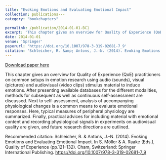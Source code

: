 ```yaml
---
title: "Evoking Emotions and Evaluating Emotional Impact"
collection: publications---
category: "bookchapters"

permalink: /publication/2014-01-01-BC1
excerpt: 'This chapter gives an overview for Quality of Experience (QoE) practitioners on common setups in emotion research using audio (sounds), visual (pictures) and audiovisual (video clips) stimulus material to induce emotions. After presenting available databases for the different modalities, methods for subsequent as well as continuous self-assessment are discussed. Next to self-assessment, analysis of accompanying physiological changes is a common means to evaluate emotional responses. Here, typical measures of peripheral physiology are summarized. Finally, practical advices for including material with emotional content and recording physiological signals in experiments on audiovisual quality are given, and future research directions are outlined.'
date: 2014-01-01
venue: 'Springer'
paperurl: 'https://doi.org/10.1007/978-3-319-02681-7_9'
citation: 'Schleicher, R. &amp; Antons, J.-N. (2014). Evoking Emotions and Evaluating Emotional Impact. In S. Möller &amp; A. Raake (Eds.), Quality of Experience (pp.121–132). Cham, Switzerland: Springer International Publishing. https://doi.org/10.1007/978-3-319-02681-7_9'
---
```


<a href='https://doi.org/10.1007/978-3-319-02681-7_9'>Download paper here</a>

This chapter gives an overview for Quality of Experience (QoE) practitioners on common setups in emotion research using audio (sounds), visual (pictures) and audiovisual (video clips) stimulus material to induce emotions. After presenting available databases for the different modalities, methods for subsequent as well as continuous self-assessment are discussed. Next to self-assessment, analysis of accompanying physiological changes is a common means to evaluate emotional responses. Here, typical measures of peripheral physiology are summarized. Finally, practical advices for including material with emotional content and recording physiological signals in experiments on audiovisual quality are given, and future research directions are outlined.

Recommended citation: Schleicher, R. & Antons, J.-N. (2014). Evoking Emotions and Evaluating Emotional Impact. In S. Möller & A. Raake (Eds.), Quality of Experience (pp.121–132). Cham, Switzerland: Springer International Publishing. https://doi.org/10.1007/978-3-319-02681-7_9